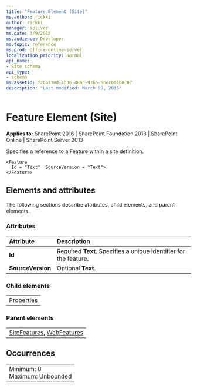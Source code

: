 ```yaml
---
title: "Feature Element (Site)"
ms.author: rickki
author: rickki
manager: soliver
ms.date: 3/9/2015
ms.audience: Developer
ms.topic: reference
ms.prod: office-online-server
localization_priority: Normal
api_name:
- Site schema
api_type:
- schema
ms.assetid: f2ba770d-4b36-4865-9365-5bec061b8c07
description: "Last modified: March 09, 2015"
---
```


# Feature Element (Site)

 
  
 **Applies to:** SharePoint 2016 | SharePoint Foundation 2013 | SharePoint Online | SharePoint Server 2013
  
Specifies a reference to a Feature within a site definition. 
  
```
<Feature
  Id = "Text"  SourceVersion = "Text">
</Feature>
```

## Elements and attributes

The following sections describe attributes, child elements, and parent elements.

### Attributes

|**Attribute**|**Description**|
|:-----|:-----|
|**Id** <br/> |Required **Text**. Specifies a unique identifier for the feature.  <br/> |
|**SourceVersion** <br/> |Optional **Text**.  <br/> |
   
### Child elements

||
|:-----|
|[Properties](properties-element-site.md)|
   
### Parent elements

||
|:-----|
|[SiteFeatures](sitefeatures-element-site.md), [WebFeatures](webfeatures-element-site.md)|
   
## Occurrences

||
|:-----|
|Minimum: 0  <br/> Maximum: Unbounded  <br/> |
   

